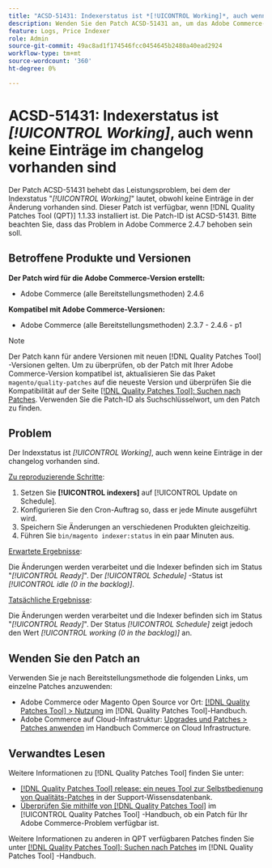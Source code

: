 ```yaml
---
title: "ACSD-51431: Indexerstatus ist *[!UICONTROL Working]*, auch wenn keine Einträge in der changelog vorhanden sind."
description: Wenden Sie den Patch ACSD-51431 an, um das Adobe Commerce-Problem zu beheben, bei dem der Indexstatus *[!UICONTROL Working]* ist, obwohl keine Einträge im Changelog vorhanden sind.
feature: Logs, Price Indexer
role: Admin
source-git-commit: 49ac8ad1f174546fcc0454645b2480a40ead2924
workflow-type: tm+mt
source-wordcount: '360'
ht-degree: 0%

---
```


# ACSD-51431: Indexerstatus ist *[!UICONTROL Working]*, auch wenn keine Einträge im changelog vorhanden sind

Der Patch ACSD-51431 behebt das Leistungsproblem, bei dem der Indexstatus &quot;*[!UICONTROL Working]*&quot; lautet, obwohl keine Einträge in der Änderung vorhanden sind. Dieser Patch ist verfügbar, wenn [!DNL Quality Patches Tool (QPT)] 1.1.33 installiert ist. Die Patch-ID ist ACSD-51431. Bitte beachten Sie, dass das Problem in Adobe Commerce 2.4.7 behoben sein soll.

## Betroffene Produkte und Versionen

**Der Patch wird für die Adobe Commerce-Version erstellt:**

* Adobe Commerce (alle Bereitstellungsmethoden) 2.4.6

**Kompatibel mit Adobe Commerce-Versionen:**

* Adobe Commerce (alle Bereitstellungsmethoden) 2.3.7 - 2.4.6 - p1

>[!NOTE]
>
>Der Patch kann für andere Versionen mit neuen [!DNL Quality Patches Tool] -Versionen gelten. Um zu überprüfen, ob der Patch mit Ihrer Adobe Commerce-Version kompatibel ist, aktualisieren Sie das Paket `magento/quality-patches` auf die neueste Version und überprüfen Sie die Kompatibilität auf der Seite [[!DNL Quality Patches Tool]: Suchen nach Patches](https://experienceleague.adobe.com/tools/commerce-quality-patches/index.html). Verwenden Sie die Patch-ID als Suchschlüsselwort, um den Patch zu finden.

## Problem

Der Indexstatus ist *[!UICONTROL Working]*, auch wenn keine Einträge in der changelog vorhanden sind.

<u>Zu reproduzierende Schritte</u>:

1. Setzen Sie **[!UICONTROL indexers]** auf [!UICONTROL Update on Schedule].
1. Konfigurieren Sie den Cron-Auftrag so, dass er jede Minute ausgeführt wird.
1. Speichern Sie Änderungen an verschiedenen Produkten gleichzeitig.
1. Führen Sie `bin/magento indexer:status` in ein paar Minuten aus.

<u>Erwartete Ergebnisse</u>:

Die Änderungen werden verarbeitet und die Indexer befinden sich im Status &quot;*[!UICONTROL Ready]*&quot;. Der *[!UICONTROL Schedule]* -Status ist *[!UICONTROL idle (0 in the backlog)]*.

<u>Tatsächliche Ergebnisse</u>:

Die Änderungen werden verarbeitet und die Indexer befinden sich im Status &quot;*[!UICONTROL Ready]*&quot;. Der Status *[!UICONTROL Schedule]* zeigt jedoch den Wert *[!UICONTROL working (0 in the backlog)]* an.

## Wenden Sie den Patch an

Verwenden Sie je nach Bereitstellungsmethode die folgenden Links, um einzelne Patches anzuwenden:

* Adobe Commerce oder Magento Open Source vor Ort: [[!DNL Quality Patches Tool] > Nutzung](https://experienceleague.adobe.com/docs/commerce-operations/tools/quality-patches-tool/usage.html) im [!DNL Quality Patches Tool]-Handbuch.
* Adobe Commerce auf Cloud-Infrastruktur: [Upgrades und Patches > Patches anwenden](https://experienceleague.adobe.com/docs/commerce-cloud-service/user-guide/develop/upgrade/apply-patches.html) im Handbuch Commerce on Cloud Infrastructure.

## Verwandtes Lesen

Weitere Informationen zu [!DNL Quality Patches Tool] finden Sie unter:

* [[!DNL Quality Patches Tool] release: ein neues Tool zur Selbstbedienung von Qualitäts-Patches](https://experienceleague.adobe.com/en/docs/commerce-knowledge-base/kb/announcements/commerce-announcements/magento-quality-patches-released-new-tool-to-self-serve-quality-patches) in der Support-Wissensdatenbank.
* [Überprüfen Sie mithilfe von  [!DNL Quality Patches Tool]](/help/tools/quality-patches-tool/patches-available-in-qpt/check-patch-for-magento-issue-with-magento-quality-patches.md) im [!UICONTROL Quality Patches Tool] -Handbuch, ob ein Patch für Ihr Adobe Commerce-Problem verfügbar ist.


Weitere Informationen zu anderen in QPT verfügbaren Patches finden Sie unter [[!DNL Quality Patches Tool]: Suchen nach Patches](https://experienceleague.adobe.com/tools/commerce-quality-patches/index.html) im [!DNL Quality Patches Tool] -Handbuch.
